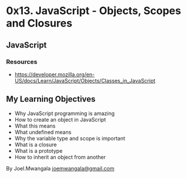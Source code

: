 # 0x13. JavaScript - Objects, Scopes and Closures
## JavaScript

### Resources
* <https://developer.mozilla.org/en-US/docs/Learn/JavaScript/Objects/Classes_in_JavaScript>

## My Learning Objectives

* Why JavaScript programming is amazing
* How to create an object in JavaScript
* What this means
* What undefined means
* Why the variable type and scope is important
* What is a closure
* What is a prototype
* How to inherit an object from another

By Joel.Mwangala <joemwangala@gmail.com>